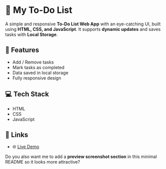 # 📝 My To-Do List

A simple and responsive **To-Do List Web App** with an eye-catching UI, built using **HTML, CSS, and JavaScript**.
It supports **dynamic updates** and saves tasks with **Local Storage**.

## 🚀 Features

* Add / Remove tasks
* Mark tasks as completed
* Data saved in local storage
* Fully responsive design

## 💻 Tech Stack

* HTML
* CSS
* JavaScript

## 🔗 Links

* 🌐 [Live Demo](https://todo-app-develop.netlify.app/)

Do you also want me to add a **preview screenshot section** in this minimal README so it looks more attractive?
